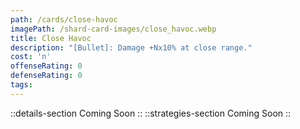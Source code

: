 ```yaml
---
path: /cards/close-havoc
imagePath: /shard-card-images/close_havoc.webp
title: Close Havoc
description: "[Bullet]: Damage +Nx10% at close range."
cost: 'n'
offenseRating: 0
defenseRating: 0
tags:
---
```

::details-section
Coming Soon
::
::strategies-section
Coming Soon
::